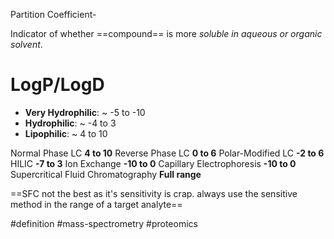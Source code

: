 Partition Coefficient-

Indicator of whether ==compound== is more *soluble in aqueous or organic solvent*.

# LogP/LogD

- **Very Hydrophilic**: ~ -5 to -10
- **Hydrophilic**: ~ -4 to 3
- **Lipophilic**: ~ 4 to 10

Normal Phase LC **4 to 10**
Reverse Phase LC **0 to 6**
Polar-Modified LC **-2 to 6**
HILIC **-7 to 3**
Ion Exchange **-10 to 0**
Capillary Electrophoresis **-10 to 0**
Supercritical Fluid Chromatography **Full range**

==SFC not the best as it's sensitivity is crap. always use the sensitive method in the range of a target analyte==


#definition #mass-spectrometry #proteomics 